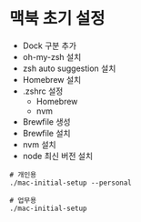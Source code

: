 # 맥북 초기 설정

- Dock 구분 추가
- oh-my-zsh 설치
- zsh auto suggestion 설치
- Homebrew 설치
- .zshrc 설정
  - Homebrew
  - nvm
- Brewfile 생성
- Brewfile 설치
- nvm 설치
- node 최신 버전 설치

```
# 개인용
./mac-initial-setup --personal

# 업무용
./mac-initial-setup
```
